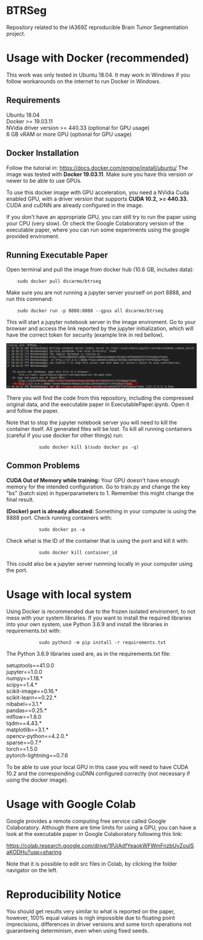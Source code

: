 # BTRSeg
Repository related to the IA369Z reproducible Brain Tumor Segmentation project.


# Usage with Docker (recommended)

This work was only tested in Ubuntu 18.04. It may work in Windows if you follow workarounds
on the internet to run Docker in Windows.

## Requirements
Ubuntu 18.04\
Docker >= 19.03.11\
NVidia driver version >= 440.33 (optional for GPU usage)\
6 GB vRAM or more GPU (optional for GPU usage)

## Docker Installation

Follow the tutorial in: https://docs.docker.com/engine/install/ubuntu/
The image was tested with **Docker 19.03.11**. Make sure you have this version or newer to be able to use GPUs.

To use this docker image with GPU acceleration, you need a NVidia Cuda enabled GPU, with a driver version that supports
**CUDA 10.2, >= 440.33.** CUDA and cuDNN are already configured in the image.

If you don't have an appropriate GPU, you can still try to run the paper using your CPU (very slow). Or check the Google
Colaboratory version of the executable paper, where you can run some experiments using the google provided enviroment.

## Running Executable Paper
Open terminal and pull the image from docker hub (10.6 GB, includes data):

        sudo docker pull dscarmo/btrseg

Make sure you are not running a jupyter server yourself on port 8888, and run this command:

        sudo docker run -p 8888:8888 --gpus all dscarmo/btrseg

This will start a jupyter notebook server in the image enviroment. Go to your browser and access the link reported
by the jupyter initialization, which will have the correct token for security (example link in red bellow).

![example link](./figures/link.png)

There you will find the code from this repository, including the compressed original data, and the executable paper in
ExecutablePaper.ipynb. Open it and follow the paper.

Note that to stop the jupyter notebook server you will need to kill the container itself. All generated files will
be lost. To kill all running containers (careful if you use docker for other things) run:

                sudo docker kill $(sudo docker ps -q)

## Common Problems

**CUDA Out of Memory while training:** Your GPU doesn't have enough memory for the intended configuration. Go to train.py
and change the key "bs" (batch size) in hyperparameters to 1. Remember this might change the final result.

**(Docker) port is already allocated:** Something in your computer is using the 8888 port. Check running containers with:

                sudo docker ps -a

Check what is the ID of the container that is using the port and kill it with:

                sudo docker kill container_id

This could also be a jupyter server runnning locally in your computer using the port.


# Usage with local system

Using Docker is recommended due to the frozen isolated enviroment, to not mess with your system libraries. If you want to install
the required libraries into your own system, use Python 3.6.9 and install the libraries in requirements.txt with:

                sudo python3 -m pip install -r requirements.txt

The Python 3.6.9 libraries used are, as in the requirements.txt file:

setuptools==41.0.0\
jupyter==1.0.0\
numpy==1.18.\*\
scipy==1.4.\*\
scikit-image==0.16.\*\
scikit-learn==0.22.\*\
nibabel==3.1.\*\
pandas==0.25.\*\
mlflow==1.8.0\
tqdm==4.43.\*\
matplotlib==3.1.\*\
opencv-python==4.2.0.\*\
sparse==0.7.\*\
torch==1.5.0\
pytorch-lightning==0.7.6

To be able to use your local GPU in this case you will need to have CUDA 10.2 and the corresponding cuDNN configured correctly (not necessary if using the docker image).


# Usage with Google Colab

Google provides a remote computing free service called Google Colaboratory. Although there are time limits for using a GPU,
you can have a look at the executable paper in Google Colaboratory following this link:

https://colab.research.google.com/drive/1PJiAdfYeaokWFWmFnzbUvZoulSaKODHu?usp=sharing

Note that it is possible to edit src files in Colab, by clicking the folder navigator on the left.

# Reproducibility Notice

You should get results very similar to what is reported on the paper, however, 100% equal values is nigh impossible due
to floating point imprecisions, differences in driver versions and some torch operations not guaranteeing determinism,
even when using fixed seeds.